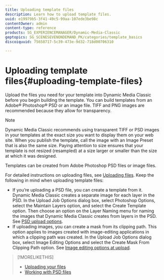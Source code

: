 ```yaml
---
title: Uploading template files
description: Learn how to upload template files.
uuid: e19979b5-3f41-49c5-99aa-107ede3be98c
contentOwner: admin
content-type: reference
products: SG_EXPERIENCEMANAGER/Dynamic-Media-Classic
geptopics: SG_SCENESEVENONDEMAND_PK/categories/template_basics
discoiquuid: 75658717-5c39-473e-9d32-718d00706310

---
```


# Uploading template files{#uploading-template-files}

Upload the files you need for your template into Dynamic Media Classic before you begin building the template. You can build templates from an Adobe® Photoshop® PSD or an image file. TIFF and PNG images are recommended because they allow for transparency.

>[!NOTE]
>
>Dynamic Media Classic recommends using transparent TIFF or PSD images in your templates at the exact size you want to display them on your web site. When you publish the template, call the image with an Image Preset that is also the same size. Paying attention to size ensures that your template is not resized (resampled) at a size larger or smaller than the size at which it was designed.

Templates can be created from Adobe Photoshop PSD files or image files.

For detailed instructions on uploading files, see [Uploading files](uploading-files.md#uploading_files). Keep the following in mind when uploading template files:

* If you’re uploading a PSD file, you can create a template from it. Dynamic Media Classic creates a separate image for each layer in the PSD. In the Upload Job Options dialog box, select Photoshop Options, select the Maintain Layers option, and select the Create Template option. Then choose an option on the Layer Naming menu for naming the images that Dynamic Media Classic creates from layers in the PSD. See [PSD upload options](psd-files.md#psd_upload_options).
* If uploading images, you can create a mask from its clipping path. This option applies to images created with image-editing applications in which a clipping path was created. In the Upload Job Options dialog box, select Image Editing Options and select the Create Mask From Clipping Path option. See [Image editing options at upload](image-editing-options-upload.md#image-editing-options-at-upload).

>[!MORELIKETHIS]
>
>* [Uploading your files](uploading-files.md#uploading_your_files)
>* [Working with PSD files](psd-files.md#working_with_psd_files)
